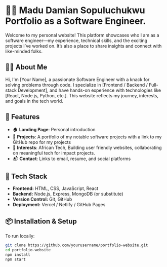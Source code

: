 # 👨‍💻 Madu Damian Sopuluchukwu Portfolio as a Software Engineer.

Welcome to my personal website! This platform showcases who I am as a software engineer—my experience, technical skills, and the exciting projects I’ve worked on. It’s also a place to share insights and connect with like-minded folks.

## 🧑‍💼 About Me

Hi, I'm [Your Name], a passionate Software Engineer with a knack for solving problems through code. I specialize in [Frontend / Backend / Full-stack Development], and have hands-on experience with technologies like [React, Node.js, Python, etc.]. This website reflects my journey, interests, and goals in the tech world.

## 🚀 Features

- 🏠 **Landing Page**: Personal introduction
- 💼 **Projects**: A portfolio of my notable software projects with a link to my GitHub repo for my projects
- 📓 **Interests**: African Tech, Building user friendly websites, collaborating on meaningful tech for impact projects.
- 📬 **Contact**: Links to email, resume, and social platforms

## 🔧 Tech Stack

- **Frontend:** HTML, CSS, JavaScript, React
- **Backend:** Node.js, Express, MongoDB (or substitute)
- **Version Control:** Git, GitHub
- **Deployment:** Vercel / Netlify / GitHub Pages

## 📦 Installation & Setup

To run locally:

```bash
git clone https://github.com/yourusername/portfolio-website.git
cd portfolio-website
npm install
npm start
